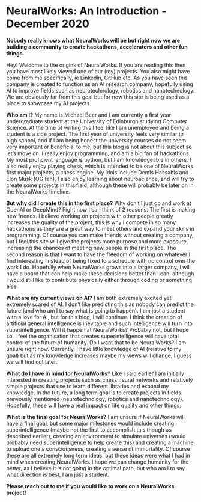 # NeuralWorks: **An Introduction - December 2020**

**Nobody really knows what NeuralWorks will be but right now we are building a community to create hackathons, accelerators and other fun things.**

Hey! Welcome to the origins of NeuralWorks. If you are reading this then you have most likely viewed one of our (my) projects. You also might have come from me specifically, ie Linkedin, GitHub etc. As you have seen this company is created to function as an AI research company, hopefully using AI to improve fields such as neurotechnology, robotics and nanotechnology. We are obviously far from this goal but for now this site is being used as a place to showcase my AI projects.

**Who am I?** My name is Michael Beer and I am currently a first year undergraduate student at the University of Edinburgh studying Computer Science. At the time of writing this I feel like I am unemployed and being a student is a side project. The first year of university feels very similar to high school, and if I am being honest the university courses do not seem very important or beneficial to me, but this blog is not about this subject so let’s move on. I really enjoy programming, and am a big fan of hackathons. My most proficient language is python, but I am knowledgeable in others. I also really enjoy playing chess, which is intended to be one of NeuralWorks first major projects, a chess engine. My idols include Demis Hassabis and Elon Musk (OG fan). I also enjoy learning about neuroscience, and will try to create some projects in this field, although these will probably be later on in the NeuralWorks timeline.

**But why did I create this in the first place?** Why don’t I just go and work at OpenAI or DeepMind? Right now I can think of 2 reasons. The first is making new friends. I believe working on projects with other people greatly increases the quality of the project, this is why I compete in so many hackathons as they are a great way to meet others and expand your skills in programming. Of course you can make friends without creating a company, but I feel this site will give the projects more purpose and more exposure, increasing the chances of meeting new people in the first place. The second reason is that I want to have the freedom of working on whatever I find interesting, instead of being fixed to a schedule with no control over the work I do. Hopefully when NeuralWorks grows into a larger company, I will have a board that can help make these decisions better than I can, although I would still like to contribute physically either through coding or something else.

**What are my current views on AI?** I am both extremely excited yet extremely scared of AI. I don’t like predicting this as nobody can predict the future (and who am I to say what is going to happen). I am just a student with a love for AI, but for this blog, I will continue. I think the creation of artificial general intelligence is inevitable and such intelligence will turn into superintelligence. Will it happen at NeuralWorks? Probably not, but I hope so. I feel the organisation that creates superintelligence will have total control of the future of humanity. Do I want that to be NeuralWorks? I am unsure right now. Currently, I have little knowledge of AI (relative to my goal) but as my knowledge increases maybe my views will change, I guess we will find out later.

**What do I have in mind for NeuralWorks?** Like I said earlier I am initially interested in creating projects such as chess neural networks and relatively simple projects that use to learn different libraries and expand my knowledge. In the future, a long term goal is to create projects in fields previously mentioned (neurotechnology, robotics and nanotechnology). Hopefully, these will have a real impact on life quality and other things.

**What is the final goal for NeuralWorks?** I am unsure if NeuralWorks will have a final goal, but some major milestones would include creating superintelligence (maybe not the first to accomplish this though as described earlier), creating an environment to simulate universes (would probably need superintelligence to help create this) and creating a machine to upload one's consciousness, creating a sense of immortality. Of course these are all extremely long term ideas, but these ideas were what I had in mind when creating NeuralWorks. I hope we can change humanity for the better, as I believe it is not going in the optimal path, but who am I to say what direction is best, I am just a student.

**Please reach out to me if you would like to work on a NeuralWorks project!**
